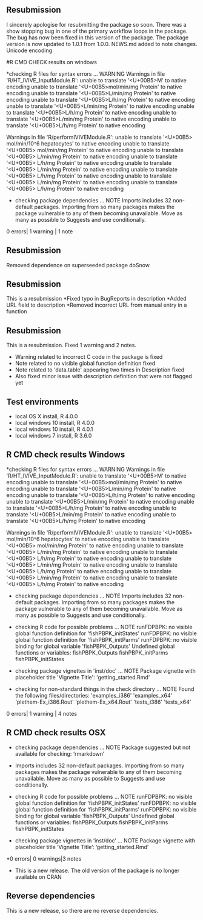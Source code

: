 ## Resubmission
I sincerely apologise for resubmitting the package so soon. There was a show stopping bug in one of the primary workflow loops in the package. The bug has now been fixed in this version of the package. The package version is now updated to 1.0.1 from 1.0.0. NEWS.md added to note changes. Unicode encoding 

#R CMD CHECK results on windows

*checking R files for syntax errors ... WARNING
  Warnings in file 'R/HT_IVIVE_InputModule.R':
    unable to translate '<U+00B5>M' to native encoding
    unable to translate '<U+00B5>mol/min/mg Protein' to native encoding
    unable to translate '<U+00B5>L/min/mg Protein' to native encoding
    unable to translate '<U+00B5>L/h/mg Protein' to native encoding
    unable to translate '<U+00B5>L/min/mg Protein' to native encoding
    unable to translate '<U+00B5>L/h/mg Protein' to native encoding
    unable to translate '<U+00B5>L/min/mg Protein' to native encoding
    unable to translate '<U+00B5>L/h/mg Protein' to native encoding
  
  Warnings in file 'R/performIVIVEModule.R':
    unable to translate '<U+00B5>  mol/min/10^6 hepatocytes' to native encoding
    unable to translate '<U+00B5>  mol/min/mg Protein' to native encoding
    unable to translate '<U+00B5>  L/min/mg Protein' to native encoding
    unable to translate '<U+00B5>  L/h/mg Protein' to native encoding
    unable to translate '<U+00B5>  L/min/mg Protein' to native encoding
    unable to translate '<U+00B5>  L/h/mg Protein' to native encoding
    unable to translate '<U+00B5>  L/min/mg Protein' to native encoding
    unable to translate '<U+00B5>  L/h/mg Protein' to native encoding

* checking package dependencies ... NOTE
  Imports includes 32 non-default packages.
  Importing from so many packages makes the package vulnerable to any of
  them becoming unavailable.  Move as many as possible to Suggests and
  use conditionally.

0 errors| 1 warning | 1 note 

## Resubmission
Removed dependence on superseeded package doSnow


## Resubmission
This is a resubmission
*Fixed typo in BugReports in description
*Added URL field to description
*Removed incorrect URL from manual entry in a function
## Resubmission
This is a resubmission. Fixed 1 warning and 2 notes.
* Warning related to incorrect C code in the package is fixed
* Note related to no visible global function definition fixed
* Note related to 'data.table' appearing two times in Description fixed
* Also fixed minor issue with description definition that were not flagged yet

## Test environments
* local OS X install, R 4.0.0
* local windows 10 install, R 4.0.0
* local windows 10 install, R 4.0.1
* local windows 7 install, R 3.6.0

## R CMD check results Windows

*checking R files for syntax errors ... WARNING
  Warnings in file 'R/HT_IVIVE_InputModule.R':
    unable to translate '<U+00B5>M' to native encoding
    unable to translate '<U+00B5>mol/min/mg Protein' to native encoding
    unable to translate '<U+00B5>L/min/mg Protein' to native encoding
    unable to translate '<U+00B5>L/h/mg Protein' to native encoding
    unable to translate '<U+00B5>L/min/mg Protein' to native encoding
    unable to translate '<U+00B5>L/h/mg Protein' to native encoding
    unable to translate '<U+00B5>L/min/mg Protein' to native encoding
    unable to translate '<U+00B5>L/h/mg Protein' to native encoding
  
  Warnings in file 'R/performIVIVEModule.R':
    unable to translate '<U+00B5>  mol/min/10^6 hepatocytes' to native encoding
    unable to translate '<U+00B5>  mol/min/mg Protein' to native encoding
    unable to translate '<U+00B5>  L/min/mg Protein' to native encoding
    unable to translate '<U+00B5>  L/h/mg Protein' to native encoding
    unable to translate '<U+00B5>  L/min/mg Protein' to native encoding
    unable to translate '<U+00B5>  L/h/mg Protein' to native encoding
    unable to translate '<U+00B5>  L/min/mg Protein' to native encoding
    unable to translate '<U+00B5>  L/h/mg Protein' to native encoding

* checking package dependencies ... NOTE
  Imports includes 32 non-default packages.
  Importing from so many packages makes the package vulnerable to any of
  them becoming unavailable.  Move as many as possible to Suggests and
  use conditionally.

* checking R code for possible problems ... NOTE
  runFDPBPK: no visible global function definition for
    'fishPBPK_initStates'
  runFDPBPK: no visible global function definition for
    'fishPBPK_initParms'
  runFDPBPK: no visible binding for global variable 'fishPBPK_Outputs'
  Undefined global functions or variables:
    fishPBPK_Outputs fishPBPK_initParms fishPBPK_initStates

* checking package vignettes in 'inst/doc' ... NOTE
  Package vignette with placeholder title 'Vignette Title':
    'getting_started.Rmd'

* checking for non-standard things in the check directory ... NOTE
  Found the following files/directories:
    'examples_i386' 'examples_x64' 'plethem-Ex_i386.Rout'
    'plethem-Ex_x64.Rout' 'tests_i386' 'tests_x64'

0 errors| 1 warning | 4 notes

## R CMD check results OSX

* checking package dependencies ... NOTE
  Package suggested but not available for checking: ‘rmarkdown’


*  Imports includes 32 non-default packages.
Importing from so many packages makes the package vulnerable to any of them becoming unavailable.  Move as many as possible to Suggests and use conditionally.


* checking R code for possible problems ... NOTE
  runFDPBPK: no visible global function definition for
    ‘fishPBPK_initStates’
  runFDPBPK: no visible global function definition for ‘fishPBPK_initParms’
  runFDPBPK: no visible binding for global variable ‘fishPBPK_Outputs’
  Undefined global functions or variables:
    fishPBPK_Outputs fishPBPK_initParms fishPBPK_initStates

* checking package vignettes in ‘inst/doc’ ... NOTE
  Package vignette with placeholder title ‘Vignette Title’:
    ‘getting_started.Rmd’


*0 errors| 0 warnings|3 notes

* This is a new release. The old version of the package is no longer available on CRAN

## Reverse dependencies

This is a new release, so there are no reverse dependencies.

